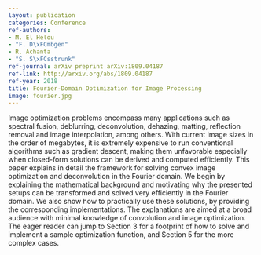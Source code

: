 ```yaml
---
layout: publication
categories: Conference
ref-authors:
- M. El Helou
- "F. D\xFCmbgen"
- R. Achanta
- "S. S\xFCsstrunk"
ref-journal: arXiv preprint arXiv:1809.04187
ref-link: http://arxiv.org/abs/1809.04187
ref-year: 2018
title: Fourier-Domain Optimization for Image Processing
image: fourier.jpg
---
```



Image optimization problems encompass many applications such as spectral fusion, deblurring, deconvolution, dehazing, matting, reflection removal and image interpolation, among others. With current image sizes in the order of megabytes, it is extremely expensive to run conventional algorithms such as gradient descent, making them unfavorable especially when closed-form solutions can be derived and computed efficiently. This paper explains in detail the framework for solving convex image optimization and deconvolution in the Fourier domain. We begin by explaining the mathematical background and motivating why the presented setups can be transformed and solved very efficiently in the Fourier domain. We also show how to practically use these solutions, by providing the corresponding implementations. The explanations are aimed at a broad audience with minimal knowledge of convolution and image optimization. The eager reader can jump to Section 3 for a footprint of how to solve and implement a sample optimization function, and Section 5 for the more complex cases.
